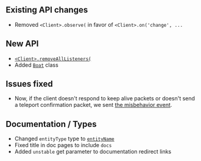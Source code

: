 ## Existing API changes
* Removed `<Client>.observe(` in favor of `<Client>.on('change', ...`

## New API
* [`<Client>.removeAllListeners(`](https://oscarnow.github.io/minecraft-server/1.0.0/classes/Client#removeAllListeners)
* Added [`Boat`](https://oscarnow.github.io/minecraft-server/1.0.0/classes/Boat) class

## Issues fixed
* Now, if the client doesn't respond to keep alive packets or doesn't send a teleport confirmation packet, we sent [the misbehavior event](https://oscarnow.github.io/minecraft-server/1.0.0/classes/Client#on.on-10).

## Documentation / Types
* Changed `entityType` type to [`entityName`](https://oscarnow.github.io/minecraft-server/1.0.0/types/legacyVersion)
* Fixed title in doc pages to include `docs`
* Added `unstable` get parameter to documentation redirect links